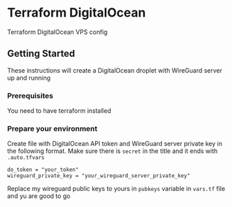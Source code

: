 # Terraform DigitalOcean
Terraform DigitalOcean VPS config

## Getting Started

These instructions will create a DigitalOcean droplet with WireGuard server up and running

### Prerequisites

You need to have terraform installed

### Prepare your environment

Create file with DigitalOcean API token and WireGuard server private key in the following format. Make sure there is `secret` in the title and it ends with `.auto.tfvars`
```
do_token = "your_token"
wireguard_private_key = "your_wireguard_server_private_key"
```
Replace my wireguard public keys to yours in `pubkeys` variable in `vars.tf` file and yu are good to go
